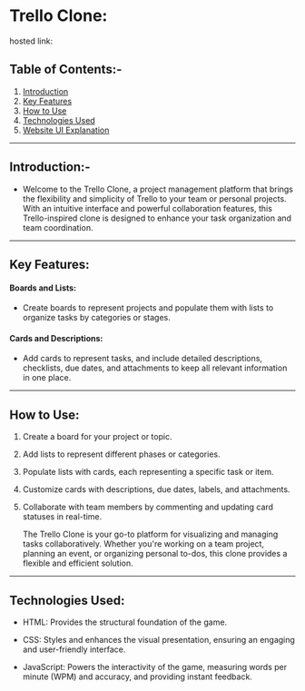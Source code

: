 # Trello Clone:
   hosted link:
## Table of Contents:-
1. [Introduction](#introduction)
2. [Key Features](#key-features)
3. [How to Use](#how-to-use)
4. [Technologies Used](#technologies-used)
5. [Website UI Explanation](#website-ui-explanation)
---
## Introduction:-

- Welcome to the Trello Clone, a project management platform that brings the flexibility and simplicity of Trello to your team or personal projects. With an intuitive interface and powerful collaboration features, this Trello-inspired clone is designed to enhance your task organization and team coordination.
---
## Key Features:
#### Boards and Lists: 
   - Create boards to represent projects and populate them with lists to organize tasks by categories or stages.
     
#### Cards and Descriptions:
   - Add cards to represent tasks, and include detailed descriptions, checklists, due dates, and attachments to keep all relevant information in one place.

---
## How to Use:

1. Create a board for your project or topic.
2. Add lists to represent different phases or categories.
3. Populate lists with cards, each representing a specific task or item.
4. Customize cards with descriptions, due dates, labels, and attachments.
5. Collaborate with team members by commenting and updating card statuses in real-time.

   The Trello Clone is your go-to platform for visualizing and managing tasks collaboratively. Whether you're working on a team project, planning an event, or organizing personal to-dos, this clone provides a flexible and efficient solution.


---

## Technologies Used:

- HTML: Provides the structural foundation of the game.

- CSS: Styles and enhances the visual presentation, ensuring an engaging and user-friendly interface.

- JavaScript: Powers the interactivity of the game, measuring words per minute (WPM) and accuracy, and providing instant feedback.
